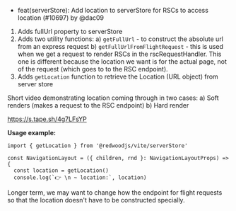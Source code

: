 - feat(serverStore): Add location to serverStore for RSCs to access location (#10697) by @dac09

1. Adds fullUrl property to serverStore
2. Adds two utility functions:
   a) `getFullUrl` - to construct the absolute url from an express request
   b) `getFullUrlFromFlightRequest` - this is used when we get a request to render RSCs in the rscRequestHandler. This one is different because the location we want is for the actual page, not of the request (which goes to to the RSC endpoint).
3. Adds `getLocation` function to retrieve the Location (URL object) from server store

Short video demonstrating location coming through in two cases:
a) Soft renders (makes a request to the RSC endpoint)
b) Hard render

https://s.tape.sh/4g7LFsYP

**Usage example:**

```tsx
import { getLocation } from '@redwoodjs/vite/serverStore'

const NavigationLayout = ({ children, rnd }: NavigationLayoutProps) => {
  const location = getLocation()
  console.log(`👉 \n ~ location:`, location)
```

Longer term, we may want to change how the endpoint for flight requests so that the location doesn't have to be constructed specially.
